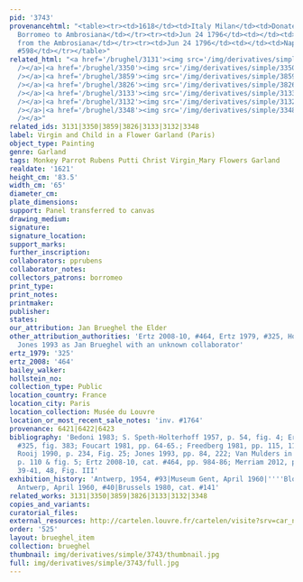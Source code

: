 ```yaml
---
pid: '3743'
provenancehtml: "<table><tr><td>1618</td><td>Italy Milan</td><td>Donated by Cardinal
  Borromeo to Ambrosiana</td></tr><tr><td>Jun 24 1796</td><td></td><td>Stolen by Napoleon
  from the Ambrosiana</td></tr><tr><td>Jun 24 1796</td><td></td><td>Napoleon inv.
  #598</td></tr></table>"
related_html: "<a href='/brughel/3131'><img src='/img/derivatives/simple/3131/thumbnail.jpg'
  /></a>|<a href='/brughel/3350'><img src='/img/derivatives/simple/3350/thumbnail.jpg'
  /></a>|<a href='/brughel/3859'><img src='/img/derivatives/simple/3859/thumbnail.jpg'
  /></a>|<a href='/brughel/3826'><img src='/img/derivatives/simple/3826/thumbnail.jpg'
  /></a>|<a href='/brughel/3133'><img src='/img/derivatives/simple/3133/thumbnail.jpg'
  /></a>|<a href='/brughel/3132'><img src='/img/derivatives/simple/3132/thumbnail.jpg'
  /></a>|<a href='/brughel/3348'><img src='/img/derivatives/simple/3348/thumbnail.jpg'
  /></a>"
related_ids: 3131|3350|3859|3826|3133|3132|3348
label: Virgin and Child in a Flower Garland (Paris)
object_type: Painting
genre: Garland
tags: Monkey Parrot Rubens Putti Christ Virgin_Mary Flowers Garland
realdate: '1621'
height_cm: '83.5'
width_cm: '65'
diameter_cm:
plate_dimensions:
support: Panel transferred to canvas
drawing_medium:
signature:
signature_location:
support_marks:
further_inscription:
collaborators: pprubens
collaborator_notes:
collectors_patrons: borromeo
print_type:
print_notes:
printmaker:
publisher:
states:
our_attribution: Jan Brueghel the Elder
other_attribution_authorities: 'Ertz 2008-10, #464, Ertz 1979, #325, Honig database,
  Jones 1993 as Jan Brueghel with an unknown collaborator'
ertz_1979: '325'
ertz_2008: '464'
bailey_walker:
hollstein_no:
collection_type: Public
location_country: France
location_city: Paris
location_collection: Musée du Louvre
location_or_most_recent_sale_notes: 'inv. #1764'
provenance: 6421|6422|6423
bibliography: 'Bedoni 1983; S. Speth-Holterhoff 1957, p. 54, fig. 4; Ertz 1979, cat.
  #325, fig. 383; Foucart 1981, pp. 64-65.; Freedberg 1981, pp. 115, 118-119; Brenninkmeijer-De
  Rooij 1990, p. 234, Fig. 25; Jones 1993, pp. 84, 222; Van Mulders in Brussels 2007,
  p. 110 & fig. 5; Ertz 2008-10, cat. #464, pp. 984-86; Merriam 2012, pp. 21-2, 36,
  39-41, 48, Fig. III'
exhibition_history: 'Antwerp, 1954, #93|Museum Gent, April 1960|''''Bloemen en Tuin'''',
  Antwerp, April 1960, #40|Brussels 1980, cat. #141'
related_works: 3131|3350|3859|3826|3133|3132|3348
copies_and_variants:
curatorial_files:
external_resources: http://cartelen.louvre.fr/cartelen/visite?srv=car_not_frame&idNotice=5626&langue=en
order: '525'
layout: brueghel_item
collection: brueghel
thumbnail: img/derivatives/simple/3743/thumbnail.jpg
full: img/derivatives/simple/3743/full.jpg
---
```

